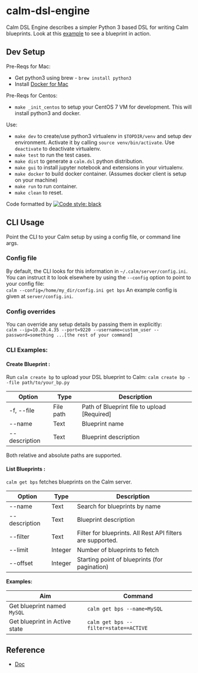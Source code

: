 # calm-dsl-engine

Calm DSL Engine describes a simpler Python 3 based DSL for writing Calm blueprints.
Look at this [example](https://github.com/ideadevice/calm-dsl-engine/blob/master/tests/next_demo/test_next_demo.py) to see a blueprint in action.

## Dev Setup

Pre-Reqs for Mac:
 - Get python3 using brew - `brew install python3`
 - Install [Docker for Mac](https://hub.docker.com/editions/community/docker-ce-desktop-mac)

Pre-Reqs for Centos:
 - `make _init_centos` to setup your CentOS 7 VM for development. This will install python3 and docker.

Use:
 -  `make dev` to create/use python3 virtualenv in `$TOPDIR/venv` and setup dev environment. Activate it by calling `source venv/bin/activate`. Use `deactivate` to deactivate virtualenv.
 -  `make test` to run the test cases.
 -  `make dist` to generate a `calm.dsl` python distribution.
 -  `make gui` to install jupyter notebook and extensions in your virtualenv.
 -  `make docker` to build docker container. (Assumes docker client is setup on your machine)
 -  `make run` to run container.
 -  `make clean` to reset.


Code formatted by [![Code style: black](https://img.shields.io/badge/code%20style-black-000000.svg)](https://github.com/ambv/black)


## CLI Usage

Point the CLI to your Calm setup by using a config file, or command line args.

### Config file

 By default, the CLI looks for this information in `~/.calm/server/config.ini`.<br/>
 You can instruct it to look elsewhere by using the `--config` option to point to your config file:<br/>
 `calm --config=/home/my_dir/config.ini get bps`
 An example config is given at `server/config.ini`.

### Config overrides
 You can override any setup details by passing them in explicitly:<br/>
 `calm --ip=10.20.4.35 --port=9220 --username=custom_user --password=something ...[the rest of your command]`

### CLI Examples:

#### Create Blueprint :
 Run `calm create bp` to upload your DSL blueprint to Calm:
 `calm create bp --file path/to/your_bp.py`

 | Option  		    | Type 			    | Description	                                |
 | -------------  | ------------- |---------------------------------------------|
 | -f, --file  	  | File path  	  | Path of Blueprint file to upload  [Required]|
 | \-\-name  		  | Text          |	Blueprint name |
 | \-\-description | Text          |	Blueprint description            |

 Both relative and absolute paths are supported.

#### List Blueprints :
 `calm get bps` fetches blueprints on the Calm server.

 | Option  		    | Type     			| Description	                                |
 | -------------  | ------------- |---------------------------------------------|
 | \-\-name  		  | Text          |	Search for blueprints by name |
 | \-\-description | Text         |	Blueprint description |
 | \-\-filter      | Text         |	Filter for blueprints. All Rest API filters are supported. |
 | \-\-limit       | Integer      |	Number of blueprints to fetch              |
 | \-\-offset      | Integer      |	Starting point of blueprints (for pagination)            |

 **Examples:**

 | Aim  		                        | Command	                                    |
 | ----------------------------    | --------------------------------------------|
 | Get blueprint named `MySQL`     | `calm get bps --name=MySQL`           |
 | Get blueprint in Active state   | `calm get bps --filter=state==ACTIVE` |


## Reference

 - [Doc](https://docs.google.com/document/d/1SVTDISGy-1gZdeSOMyONON4WP6iFpZGJkdVkB_lEeZs/edit)

